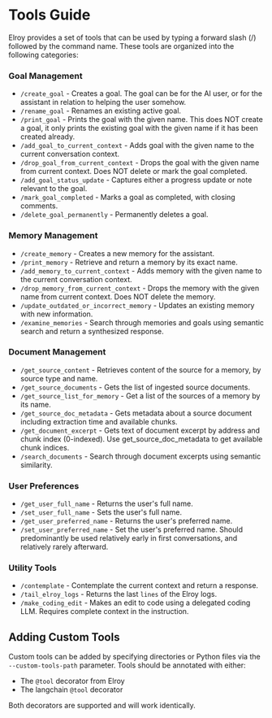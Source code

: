 # Tools Guide

Elroy provides a set of tools that can be used by typing a forward slash (/) followed by the command name. These tools are organized into the following categories:

### Goal Management
- `/create_goal` - Creates a goal. The goal can be for the AI user, or for the assistant in relation to helping the user somehow.
- `/rename_goal` - Renames an existing active goal.
- `/print_goal` - Prints the goal with the given name. This does NOT create a goal, it only prints the existing goal with the given name if it has been created already.
- `/add_goal_to_current_context` - Adds goal with the given name to the current conversation context.
- `/drop_goal_from_current_context` - Drops the goal with the given name from current context. Does NOT delete or mark the goal completed.
- `/add_goal_status_update` - Captures either a progress update or note relevant to the goal.
- `/mark_goal_completed` - Marks a goal as completed, with closing comments.
- `/delete_goal_permanently` - Permanently deletes a goal.

### Memory Management
- `/create_memory` - Creates a new memory for the assistant.
- `/print_memory` - Retrieve and return a memory by its exact name.
- `/add_memory_to_current_context` - Adds memory with the given name to the current conversation context.
- `/drop_memory_from_current_context` - Drops the memory with the given name from current context. Does NOT delete the memory.
- `/update_outdated_or_incorrect_memory` - Updates an existing memory with new information.
- `/examine_memories` - Search through memories and goals using semantic search and return a synthesized response.

### Document Management
- `/get_source_content` - Retrieves content of the source for a memory, by source type and name.
- `/get_source_documents` - Gets the list of ingested source documents.
- `/get_source_list_for_memory` - Get a list of the sources of a memory by its name.
- `/get_source_doc_metadata` - Gets metadata about a source document including extraction time and available chunks.
- `/get_document_excerpt` - Gets text of document excerpt by address and chunk index (0-indexed). Use get_source_doc_metadata to get available chunk indices.
- `/search_documents` - Search through document excerpts using semantic similarity.

### User Preferences
- `/get_user_full_name` - Returns the user's full name.
- `/set_user_full_name` - Sets the user's full name.
- `/get_user_preferred_name` - Returns the user's preferred name.
- `/set_user_preferred_name` - Set the user's preferred name. Should predominantly be used relatively early in first conversations, and relatively rarely afterward.

### Utility Tools
- `/contemplate` - Contemplate the current context and return a response.
- `/tail_elroy_logs` - Returns the last `lines` of the Elroy logs.
- `/make_coding_edit` - Makes an edit to code using a delegated coding LLM. Requires complete context in the instruction.

## Adding Custom Tools

Custom tools can be added by specifying directories or Python files via the `--custom-tools-path` parameter. Tools should be annotated with either:
- The `@tool` decorator from Elroy
- The langchain `@tool` decorator

Both decorators are supported and will work identically.
